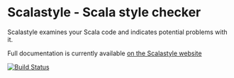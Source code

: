 Scalastyle - Scala style checker
================================

Scalastyle examines your Scala code and indicates potential problems with it.

Full documentation is currently available [on the Scalastyle website](http://www.scalastyle.org/)

[![Build Status](https://travis-ci.org/dwango/scalastyle.png)](https://travis-ci.org/dwango/scalastyle)

